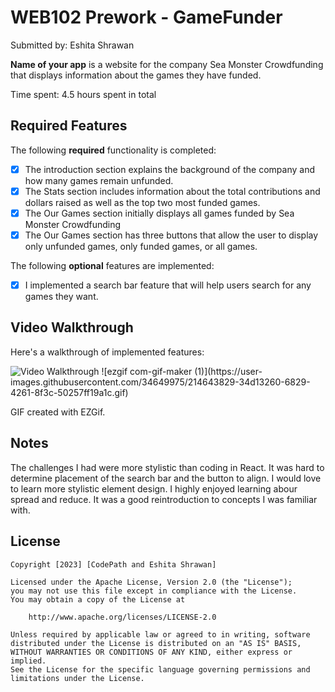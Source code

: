 # WEB102 Prework - GameFunder

Submitted by: Eshita Shrawan

**Name of your app** is a website for the company Sea Monster Crowdfunding that displays information about the games they have funded.

Time spent: 4.5 hours spent in total

## Required Features

The following **required** functionality is completed:

* [x] The introduction section explains the background of the company and how many games remain unfunded.
* [x] The Stats section includes information about the total contributions and dollars raised as well as the top two most funded games.
* [x] The Our Games section initially displays all games funded by Sea Monster Crowdfunding
* [x] The Our Games section has three buttons that allow the user to display only unfunded games, only funded games, or all games.

The following **optional** features are implemented:

* [x] I implemented a search bar feature that will help users search for any games they want.

## Video Walkthrough

Here's a walkthrough of implemented features:

<img src='http://i.imgur.com/link/to/your/gif/file.gif' title='Video Walkthrough' width='' alt='Video Walkthrough' />
![ezgif com-gif-maker (1)](https://user-images.githubusercontent.com/34649975/214643829-34d13260-6829-4261-8f3c-50257ff19a1c.gif)

GIF created with EZGif.

## Notes

The challenges I had were more stylistic than coding in React. It was hard to determine
placement of the search bar and the button to align. I would love to learn more stylistic
element design. I highly enjoyed learning abour spread and reduce. It was a good reintroduction to concepts I was familiar with.

## License

    Copyright [2023] [CodePath and Eshita Shrawan]

    Licensed under the Apache License, Version 2.0 (the "License");
    you may not use this file except in compliance with the License.
    You may obtain a copy of the License at

        http://www.apache.org/licenses/LICENSE-2.0

    Unless required by applicable law or agreed to in writing, software
    distributed under the License is distributed on an "AS IS" BASIS,
    WITHOUT WARRANTIES OR CONDITIONS OF ANY KIND, either express or implied.
    See the License for the specific language governing permissions and
    limitations under the License.
